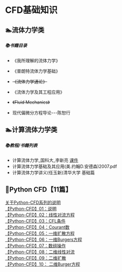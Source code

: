 # CFD基础知识

## 🏊‍流体力学类

##### 📚书籍目录

* 《我所理解的流体力学》

* 《普朗特流体力学基础》

* ~~《流体力学通论》~~

* 《流体力学及其工程应用》

* ~~《Fluid Mechanics》~~

* 现代偏微分方程导论---陈恕行

## 🏊‍计算流体力学类

##### 📚教程/书籍列表

* 计算流体力学\_国科大\_李新亮 [课件](/CFD基础知识/计算流体力学_国科大_李新亮/)
* 计算流体力学基础及其应用\(美.约翰D.安德森\)2007.pdf
* 计算流体力学讲义\(任玉新\)清华大学 基础篇

## 🐍Python CFD【11篇】

[关于Python-CFD系列的说明](https://mp.weixin.qq.com/s?__biz=MzIyMzE2NDM1OQ==&mid=2247485045&idx=2&sn=9996948ed4f90d1b4e8cc868c9e11aeb&scene=21#wechat_redirect)  
[【Python-CFD】01：说明](https://mp.weixin.qq.com/s?__biz=MzIyMzE2NDM1OQ==&mid=2247485027&idx=1&sn=89fac854d832055199c92057556d62dc&scene=21#wechat_redirect)  
[【Python-CFD】02：线性对流方程](https://mp.weixin.qq.com/s?__biz=MzIyMzE2NDM1OQ==&mid=2247485033&idx=1&sn=9f8a4c2ea4e5f3d0add679bc5b746f57&scene=21#wechat_redirect)  
[【Python-CFD】03：CFL条件](https://mp.weixin.qq.com/s?__biz=MzIyMzE2NDM1OQ==&mid=2247485037&idx=1&sn=8429e2d707f100aedc86bd75d8cbce91&scene=21#wechat_redirect)  
[【Python-CFD】04：Courant数](https://mp.weixin.qq.com/s?__biz=MzIyMzE2NDM1OQ==&mid=2247485045&idx=1&sn=a6d9ae32e3195c588ce09326462741b8&scene=21#wechat_redirect)  
[【Python-CFD】05：一维扩散方程](https://mp.weixin.qq.com/s?__biz=MzIyMzE2NDM1OQ==&mid=2247485050&idx=1&sn=9a0ca732b7bb75da56029666b0efcfba&scene=21#wechat_redirect)  
[【Python-CFD】06：一维Burgers方程](https://mp.weixin.qq.com/s?__biz=MzIyMzE2NDM1OQ==&mid=2247485053&idx=1&sn=e576fb46f26be3582df440e5bc736cca&scene=21#wechat_redirect)  
[【Python-CFD】07：数组操作](https://mp.weixin.qq.com/s?__biz=MzIyMzE2NDM1OQ==&mid=2247485068&idx=1&sn=cc76416694ffa8dad0b1a58164992bff&scene=21#wechat_redirect)  
[【Python-CFD】08：二维线性对流](https://mp.weixin.qq.com/s?__biz=MzIyMzE2NDM1OQ==&mid=2247485080&idx=1&sn=dc47e420b6c5c5580014fad45e170593&scene=21#wechat_redirect)  
[【Python-CFD】09：二维扩散](https://mp.weixin.qq.com/s?__biz=MzIyMzE2NDM1OQ==&mid=2247485126&idx=1&sn=8a527e25f6c16977bf0c4541351e04e9&scene=21#wechat_redirect)  
[【Python-CFD】10： 二维Burger方程](https://mp.weixin.qq.com/s?__biz=MzIyMzE2NDM1OQ==&mid=2247485130&idx=1&sn=8db481203593bd0d1c92983d16901c97&scene=21#wechat_redirect)

